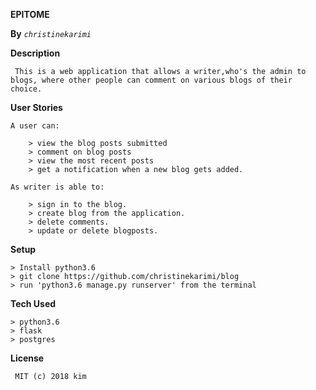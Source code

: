  **EPITOME**

**By** _`christinekarimi`_

**Description**
    
     This is a web application that allows a writer,who's the admin to blogs, where other people can comment on various blogs of their choice. 

**User Stories** 

    A user can:
    
        > view the blog posts submitted
        > comment on blog posts
        > view the most recent posts
        > get a notification when a new blog gets added.
 
    As writer is able to:
    
        > sign in to the blog.
        > create blog from the application.
        > delete comments.
        > update or delete blogposts.
    
 **Setup**
 
    > Install python3.6 
    > git clone https://github.com/christinekarimi/blog
    > run 'python3.6 manage.py runserver' from the terminal
    
 
 **Tech Used**
 
    > python3.6
    > flask
    > postgres
    
 **License**
    
     MIT (c) 2018 kim